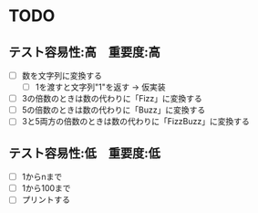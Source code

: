 # TODO

## テスト容易性:高　重要度:高

- [ ] 数を文字列に変換する
   -[ ] 1を渡すと文字列"1"を返す -> 仮実装

- [ ] 3の倍数のときは数の代わりに「Fizz」に変換する
- [ ] 5の倍数のときは数の代わりに「Buzz」に変換する
- [ ] 3と5両方の倍数のときは数の代わりに「FizzBuzz」に変換する

## テスト容易性:低　重要度:低

- [ ] 1からnまで
- [ ] 1から100まで
- [ ] プリントする
